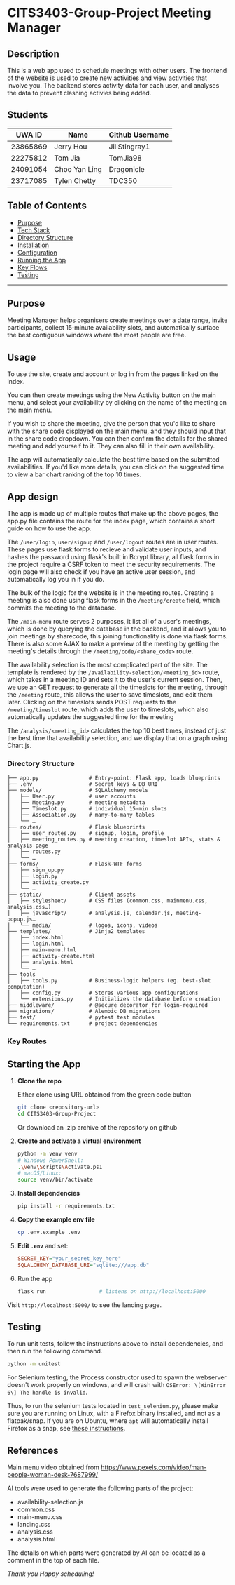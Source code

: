 # CITS3403-Group-Project Meeting Manager

  ## Description

  This is a web app used to schedule meetings with other users. The frontend of the website is used to create new activities and view activities that involve you. The backend stores activity data for each user, and analyses the data to prevent clashing activies being added.
  
  ## Students

  |UWA ID|Name|Github Username|
  |---|---|---|
  |23865869|Jerry Hou|JillStingray1|
  |22275812|Tom Jia|TomJia98|
  |24091054|Choo Yan Ling|Dragonicle|
  |23717085|Tylen Chetty|TDC350

## Table of Contents

* [Purpose](#purpose)
* [Tech Stack](#tech-stack)
* [Directory Structure](#directory-structure)
* [Installation](#installation)
* [Configuration](#configuration)
* [Running the App](#running-the-app)
* [Key Flows](#key-flows)
* [Testing](#testing)
---

## Purpose

Meeting Manager helps organisers create meetings over a date range, invite participants, collect 15‑minute availability slots, and automatically surface the best contiguous windows where the most people are free.

## Usage
To use the site, create and account or log in from the pages linked on the index.

You can then create meetings using the New Activity button on the main menu, and select your availability by clicking on the name of the meeting on the main menu.

If you wish to share the meeting, give the person that you'd like to share with the share code displayed on the main menu, and they should input that in the share code dropdown. You can then confirm the details for the shared meeting and add yourself to it. They can also fill in their own availability.

The app will automatically calculate the best time based on the submitted availabilities. If you'd like more details, you can click on the suggested time to view a bar chart ranking of the top 10 times.

## App design
The app is made up of multiple routes that make up the above pages, the app.py file contains the route for the index page, which contains a short guide on how to use the app.

The `/user/login`, `user/signup` and `/user/logout` routes are in user routes. These pages use flask forms to recieve and validate user inputs, and hashes the password using flask's built in Bcrypt library, all flask forms in the project require a CSRF token to meet the security requirements. The login page will also check if you have an active user session, and automatically log you in if you do.

The bulk of the logic for the website is in the meeting routes. Creating a meeting is also done using flask forms in the `/meeting/create` field, which commits the meeting to the database. 

The `/main-menu` route serves 2 purposes, it list all of a user's meetings, which is done by querying the database in the backend, and it allows you to join meetings by sharecode, this joining functionality is done via flask forms. There is also some AJAX to make a preview of the meeting by getting the meeting's details through the `/meeting/code/<share_code>` route. 

The availability selection is the most complicated part of the site. The template is rendered by the `/availability-selection/<meeting_id>` route, which takes in a meeting ID and sets it to the user's current session. Then, we use an GET request to generate all the timeslots for the meeting, through the `/meeting` route, this allows the user to save timeslots, and edit them later. Clicking on the timeslots sends POST requests to the `/meeting/timeslot` route, which adds the user to timeslots, which also automatically updates the suggested time for the meeting

The `/analysis/<meeting_id>` calculates the top 10 best times, instead of just the best time that availability selection, and we display that on a graph using Chart.js.
### Directory Structure

```
├── app.py                # Entry-point: Flask app, loads blueprints
├── .env                  # Secret keys & DB URI
├── models/               # SQLAlchemy models
│   ├── User.py           # user accounts
│   ├── Meeting.py        # meeting metadata
│   ├── Timeslot.py       # individual 15-min slots
│   ├── Association.py    # many-to-many tables
│   └── …                 
├── routes/               # Flask blueprints
│   ├── user_routes.py    # signup, login, profile
│   ├── meeting_routes.py # meeting creation, timeslot APIs, stats & analysis page
│   ├── routes.py
│   └── …                 
├── forms/                # Flask-WTF forms
│   ├── sign_up.py        
│   ├── login.py          
│   ├── activity_create.py
│   └── …                 
├── static/               # Client assets
│   ├── stylesheet/       # CSS files (common.css, mainmenu.css, analysis.css…)
│   ├── javascript/       # analysis.js, calendar.js, meeting-popup.js…
│   └── media/            # logos, icons, videos
├── templates/            # Jinja2 templates
│   ├── index.html        
│   ├── login.html        
│   ├── main-menu.html    
│   ├── activity-create.html
│   ├── analysis.html     
│   └── …                 
├── tools
│   ├── tools.py          # Business-logic helpers (eg. best-slot computation)
│   ├── config.py         # Stores various app configurations
│   └── extensions.py     # Initializes the database before creation
├── middleware/           # @secure decorator for login-required
├── migrations/           # Alembic DB migrations
├── test/                 # pytest test modules
└── requirements.txt      # project dependencies
```
### Key Routes





## Starting the App

1. **Clone the repo**

   Either clone using URL obtained from the green code button
   ```bash
   git clone <repository-url>
   cd CITS3403-Group-Project
   ```
   Or download an .zip archive of the repository on github

2. **Create and activate a virtual environment**

   ```bash
   python -m venv venv
   # Windows PowerShell:
   .\venv\Scripts\Activate.ps1
   # macOS/Linux:
   source venv/bin/activate
   ```

3. **Install dependencies**

   ```bash
   pip install -r requirements.txt
   ```

4. **Copy the example env file**

   ```bash
   cp .env.example .env
   ```

5. **Edit `.env`** and set:

   ```ini
   SECRET_KEY="your_secret_key_here"
   SQLALCHEMY_DATABASE_URI="sqlite:///app.db"
   ```
6. Run the app
   ```bash
   flask run                 # listens on http://localhost:5000
   ```

Visit `http://localhost:5000/` to see the landing page.





## Testing

To run unit tests, follow the instructions above to install dependencies, and then run the following command.
```bash
python -m unitest
```

For Selenium testing, the Process constructor used to spawn the webserver doesn't work properly on windows, and will crash with `OSError: \[WinError 6\] The handle is invalid`.

Thus, to run the selenium tests located in `test_selenium.py`, please make sure you are running on Linux, with a Firefox binary installed, and not as a flatpak/snap. If you are on Ubuntu, where `apt` will automatically install Firefox as a snap, see [these instructions](https://askubuntu.com/questions/1399383/how-to-install-firefox-as-a-traditional-deb-package-without-snap-in-ubuntu-22).



## References
Main menu video obtained from https://www.pexels.com/video/man-people-woman-desk-7687999/

AI tools were used to generate the following parts of the project:
- availability-selection.js
- common.css
- main-menu.css
- landing.css
- analysis.css
- analysis.html

The details on which parts were generated by AI can be located as a comment in the top of each file.

*Thank you Happy scheduling!*
